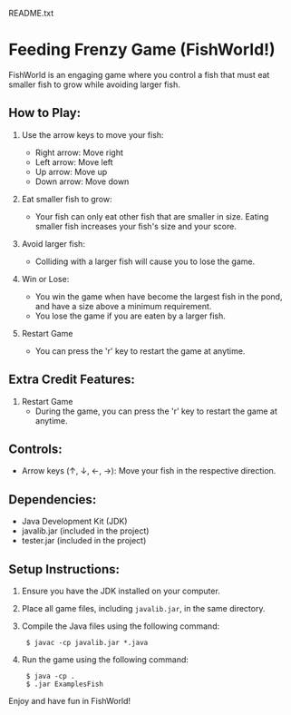 README.txt

Feeding Frenzy Game (FishWorld!)
================================

FishWorld is an engaging game where you control a fish that must eat smaller fish to grow while avoiding larger fish.

How to Play:
------------
1. Use the arrow keys to move your fish:
   - Right arrow: Move right
   - Left arrow: Move left
   - Up arrow: Move up
   - Down arrow: Move down

2. Eat smaller fish to grow:
   - Your fish can only eat other fish that are smaller in size. Eating smaller fish increases your fish's size and your score.

3. Avoid larger fish:
   - Colliding with a larger fish will cause you to lose the game.

4. Win or Lose:
   - You win the game when have become the largest fish in the pond, and have a size above a minimum requirement.
   - You lose the game if you are eaten by a larger fish.
   
5. Restart Game
	 - You can press the 'r' key to restart the game at anytime.

Extra Credit Features:
----------------------
   
1. Restart Game
	 - During the game, you can press the 'r' key to restart the game at anytime.
	 
Controls:
---------
- Arrow keys (↑, ↓, ←, →): Move your fish in the respective direction.

Dependencies:
-------------
- Java Development Kit (JDK)
- javalib.jar (included in the project)
- tester.jar (included in the project)

Setup Instructions:
-------------------
1. Ensure you have the JDK installed on your computer.
2. Place all game files, including `javalib.jar`, in the same directory.
3. Compile the Java files using the following command:

		$ javac -cp javalib.jar *.java

4. Run the game using the following command:
		
		$ java -cp .
		$ .jar ExamplesFish
		
Enjoy and have fun in FishWorld!

